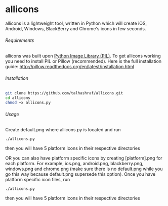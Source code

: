 allicons
========

allicons is a lightweight tool, written in Python which will create iOS, Android, Windows, BlackBerry and Chrome's icons in few seconds.

###### Requirements
allicons was built upon [Python Image Library (PIL)](https://github.com/python-imaging/Pillow). To get allicons working you need to install PIL or Pillow (recommended). Here is the full installation guide: http://pillow.readthedocs.org/en/latest/installation.html
###### Installation
```sh
git clone https://github.com/talhashraf/allicons.git
cd allicons
chmod +x allicons.py
```
###### Usage
Create default.png where allicons.py is located and run

    ./allicons.py
then you will have 5 platform icons in their respective directories

OR you can also have platform specific icons by creating [platform].png for each platform. For example, ios.png, android.png, blackberry.png, windows.png and chrome.png (make sure there is no default.png while you go this way because default.png supersede this option). Once you have platform specific icon files, run

    ./allicons.py
then you will have 5 platform icons in their respective directories